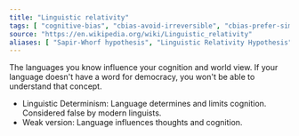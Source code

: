 ```yaml
---
title: "Linguistic relativity"
tags: [ "cognitive-bias", "cbias-avoid-irreversible", "cbias-prefer-simple" ]
source: "https://en.wikipedia.org/wiki/Linguistic_relativity"
aliases: [ "Sapir-Whorf hypothesis", "Linguistic Relativity Hypothesis"]
---
```


The languages you know influence your cognition and world view. If your language doesn't have a word for democracy, you won't be able to understand that concept.

- Linguistic Determinism: Language determines and limits cognition. Considered false by modern linguists.
- Weak version: Language influences thoughts and cognition.

